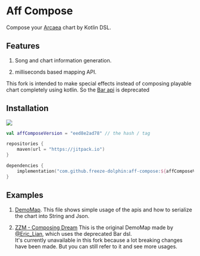 # Aff Compose

Compose your [Arcaea](https://arcaea.lowiro.com/) chart by Kotlin DSL.

## Features

1. Song and chart information generation.

2. milliseconds based mapping API.

This fork is intended to make special effects instead of composing playable chart completely using kotlin. So
the [Bar api](https://github.com/Arcaea-Infinity/aff-compose/blob/master/src/commonMain/kotlin/com/tairitsu/compose/arcaea/dsl/Bar.kt) is
deprecated

## Installation

[![](https://jitpack.io/v/freeze-dolphin/aff-compose.svg)](https://jitpack.io/#freeze-dolphin/aff-compose)

```kotlin
val affComposeVersion = "eed8e2ad78" // the hash / tag

repositories {
    maven(url = "https://jitpack.io")
}

dependencies {
    implementation("com.github.freeze-dolphin:aff-compose:${affComposeVersion}")
}
```

## Examples

1. [DemoMap](src/test/kotlin/com/tairitsu/compose/arcaea/DemoMap.kt).
   This file shows simple usage of the apis and how to serialize the chart into String and Json.

2. [ZZM - Composing Dream](https://github.com/Arcaea-Infinity/aff-compose/blob/master/src/jvmTest/kotlin/com/tairitsu/compose/arcaea/DemoMap.kt)
   This is the original DemoMap made by [@Eric_Lian](https://github.com/ExerciseBook), which uses the deprecated Bar dsl.  
   It's currently unavailable in this fork because a lot breaking changes have been made. But you can still refer to it and see more usages. 